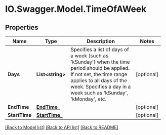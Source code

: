 # IO.Swagger.Model.TimeOfAWeek
## Properties

Name | Type | Description | Notes
------------ | ------------- | ------------- | -------------
**Days** | **List&lt;string&gt;** | Specifies a list of days of a week (such as &#39;kSunday&#39;) when the time period should be applied. If not set, the time range applies to all days of the week. Specifies a day in a week such as &#39;kSunday&#39;, &#39;kMonday&#39;, etc. | [optional] 
**EndTime** | [**EndTime_**](EndTime_.md) |  | [optional] 
**StartTime** | [**StartTime_**](StartTime_.md) |  | [optional] 

[[Back to Model list]](../README.md#documentation-for-models) [[Back to API list]](../README.md#documentation-for-api-endpoints) [[Back to README]](../README.md)

